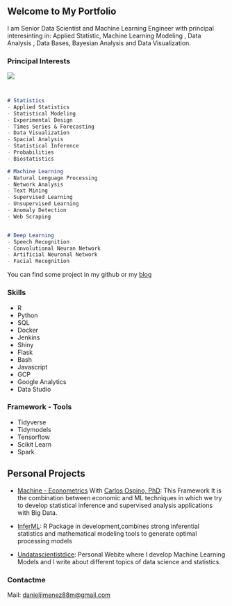 ## Welcome to My Portfolio

I am Senior Data Scientist and Machine Learning Engineer with principal interesinting in: Applied Statistic, Machine Learning Modeling , Data Analysis , Data Bases, Bayesian Analysis and Data Visualization.

### Principal Interests

![](https://www.danieljimenezm.com/post/2020-05-12-volcano_files/figure-html/unnamed-chunk-12-1.gif)

```markdown


# Statistics
- Applied Statistics
- Statistical Modeling
- Experimental Design
- Times Series & Forecasting
- Data Visualization
- Spacial Analysis
- Statistical Inference
- Probabilities 
- Biostatistics

# Machine Learning
- Natural Lenguage Processing 
- Network Analysis
- Text Mining
- Supervised Learning 
- Unsupervised Learning
- Anomaly Detection
- Web Scraping 


# Deep Learning
- Speech Recognition
- Convolutional Neuran Network
- Artificial Neuronal Network
- Facial Recognition

```
You can find some project in my github or my [blog](www.danieljimenezm.com)


### Skills
* R
* Python
* SQL
* Docker
* Jenkins
* Shiny
* Flask
* Bash
* Javascript
* GCP
* Google Analytics
* Data Studio

### Framework - Tools
* Tidyverse
* Tidymodels
* Tensorflow
* Scikit Learn
* Spark

## Personal Projects 

* [Machine - Econometrics](https://github.com/carlosjimenez88M/Covid_econometrics) With [Carlos Ospino, PhD](https://www.linkedin.com/in/cospino/): This Framework It is the combination between economic and ML techniques in which we try to develop statistical inference and supervised analysis applications with Big Data.

* [InferML](https://github.com/carlosjimenez88M/Infer_WithR): R Package in development,combines strong inferential statistics and mathematical modeling tools to generate optimal processing models

* [Undatascientistdice](www.danieljimenezm.com): Personal Webite where I develop Machine Learning Models and I write about different topics of data science and statistics.
### Contactme

Mail: danieljimenez88m@gmail.com

